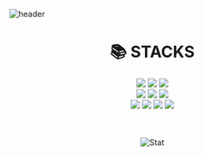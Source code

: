 ![header](https://capsule-render.vercel.app/api?type=waving&color=282c34&text=whguswo&fontColor=797979&stroke=ffffff&height=170&fontAlignY=30&&animation=twinkling)

<div align=center><h1>📚 STACKS</h1></div>

<div align=center> 
  <img src="https://img.shields.io/badge/html5-E34F26?style=for-the-badge&logo=html5&logoColor=white">
  <img src="https://img.shields.io/badge/css-1572B6?style=for-the-badge&logo=css3&logoColor=white">
  <img src="https://img.shields.io/badge/javascript-F7DF1E?style=for-the-badge&logo=javascript&logoColor=black">
  <br>
  
  <img src="https://img.shields.io/badge/node.js-339933?style=for-the-badge&logo=Node.js&logoColor=white">
  <img src="https://img.shields.io/badge/typescript-3178C6?style=for-the-badge&logo=typescript&logoColor=white"> 
  <img src="https://img.shields.io/badge/mongoDB-47A248?style=for-the-badge&logo=MongoDB&logoColor=white">
  <br>
  
  <img src="https://img.shields.io/badge/express-000000?style=for-the-badge&logo=express&logoColor=white"> 
  <img src="https://img.shields.io/badge/amazonaws-232F3E?style=for-the-badge&logo=amazonaws&logoColor=white"> 
  <img src="https://img.shields.io/badge/linux-FCC624?style=for-the-badge&logo=linux&logoColor=black">
  <img src="https://img.shields.io/badge/github-181717?style=for-the-badge&logo=github&logoColor=white">
  <br><br><br>
  
  ![Stat](https://github-readme-stats.vercel.app/api?username=whguswo&show_icons=true&hide_border=true&count_private=true&theme=react)
  
</div>

